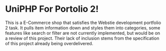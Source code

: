 # UniPHP For Portolio 2!

This is a E-Commerce shop that satisfies the Webstie development portfolio 2 task. It pulls item information down and styles them into categories, 
some features like search or filter are not currently implemented, but would be on a review of this project. Their lack of inclusion stems from the specification of this project
already being overdelivered. 
